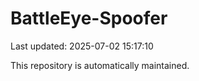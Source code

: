 # BattleEye-Spoofer

Last updated: 2025-07-02 15:17:10

This repository is automatically maintained.
